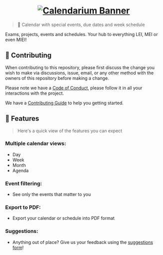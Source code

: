 <h1 align="center">
  <a href="https://calendario.cesium.di.uminho.pt/" title="Go to Calendarium">
    <picture>
      <source media="(prefers-color-scheme: dark)" srcset="assets/calendarium-banner-dark.png">
      <source media="(prefers-color-scheme: light)" srcset="assets/calendarium-banner-light.png">
      <img alt="Calendarium Banner">
    </picture>
  </a>
</h1>

> 📅 Calendar with special events, due dates and week schedule

Exams, projects, events and schedules. Your hub to everything LEI, MEI or even MIEI!

## 🤝 Contributing

When contributing to this repository, please first discuss the change you wish to make via discussions, issue, email, or any other method with the owners of this repository before making a change.

Please note we have a [Code of Conduct](CODE_OF_CONDUCT.md), please follow it in all your interactions with the project.

We have a [Contributing Guide](CONTRIBUTING.md) to help you getting started.

## 📑 Features

> Here's a quick view of the features you can expect

### Multiple calendar views:

- Day
- Week
- Month
- Agenda

### Event filtering:

- See only the events that matter to you

### Export to PDF:

- Export your calendar or schedule into PDF format

### Suggestions:

- Anything out of place? Give us your feedback using the [suggestions form](https://forms.gle/C2uxuUKqoeqMWfcZ6)!

